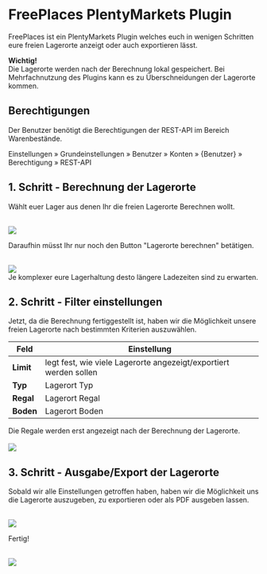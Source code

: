 # FreePlaces PlentyMarkets Plugin

FreePlaces ist ein PlentyMarkets Plugin welches euch in wenigen Schritten eure freien Lagerorte anzeigt oder auch exportieren lässt.

<div class="alert alert-danger" role="alert">
    <b>Wichtig!</b><br />Die Lagerorte werden nach der Berechnung lokal gespeichert. Bei Mehrfachnutzung des Plugins kann es zu Überschneidungen der Lagerorte kommen.
</div>

## Berechtigungen
<div class="alert alert-warning" role="alert">
    Der Benutzer benötigt die Berechtigungen der REST-API im Bereich Warenbestände.
</div>

Einstellungen » Grundeinstellungen » Benutzer » Konten » {Benutzer} » Berechtigung » REST-API

## 1. Schritt - Berechnung der Lagerorte

Wählt euer Lager aus denen Ihr die freien Lagerorte Berechnen wollt.

<br />
<img src="http://i.imgur.com/402skln.png"></img>
<br />

Daraufhin müsst Ihr nur noch den Button "Lagerorte berechnen" betätigen.

<br />
<img src="http://i.imgur.com/CfpcknS.png"></img>
<br />

<div class="alert alert-warning" role="alert">
    Je komplexer eure Lagerhaltung desto längere Ladezeiten sind zu erwarten.
</div>

## 2. Schritt - Filter einstellungen

Jetzt, da die Berechnung fertiggestellt ist, haben wir die Möglichkeit unsere freien Lagerorte nach bestimmten Kriterien auszuwählen.

<table>
	<thead>
		<th>
			Feld
		</th>
		<th>
			Einstellung
		</th>
	</thead>
	<tbody>
		<tr>
			<td>
				<b>Limit</b>
			</td>
			<td>
				legt fest, wie viele Lagerorte angezeigt/exportiert werden sollen
			</td>
		</tr>
		<tr>
			<td>
				<b>Typ</b>
			</td>
			<td>
				Lagerort Typ
			</td>
		</tr>
		<tr>
			<td>
				<b>Regal</b>
			</td>
			<td>
				Lagerort Regal
			</td>
		</tr>
        <tr>
			<td>
				<b>Boden</b>
			</td>
			<td>
				Lagerort Boden
			</td>
		</tr>
	</tbody>
</table>

<div class="alert alert-warning" role="alert">
    Die Regale werden erst angezeigt nach der Berechnung der Lagerorte.
</div>

<br />
<img src="http://i.imgur.com/iUvYnIi.png"></img>
<br />

## 3. Schritt - Ausgabe/Export der Lagerorte

Sobald wir alle Einstellungen getroffen haben, haben wir die Möglichkeit uns die Lagerorte auszugeben, zu exportieren oder als PDF ausgeben lassen.

<br />
<img src="http://i.imgur.com/y46TYaq.png"></img>
<br />

Fertig!

<br />
<img src="http://i.imgur.com/SQrpiAR.png"></img>
<br />
